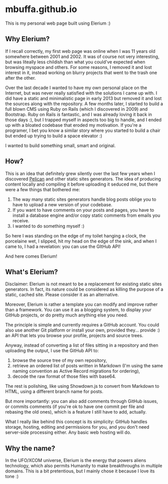 # mbuffa.github.io
This is my personal web page built using Elerium :)


## Why Elerium?
If I recall correctly, my first web page was online when I was 11 years old somewhere between 2001 and 2002. It was of course not very interesting, but was liteally less childish than what you could've expected when browsing myspace and others. For some reasons, I removed it and lost interest in it, instead working on blurry projects that went to the trash one after the other.

Over the last decade I wanted to have my own personal place on the Internet, but was never really satisfied with the solutions I came up with. I did have a static and minimalistic page in early 2013 but removed it and lost the sources along with the repository. A few months later, I started to build a full blown CMS using Ruby on Rails (which I discovered in 2009) and Bootstrap. Ruby on Rails *is* fantastic, and I was already loving it back in those days :), but I trapped myself in aspects too big to handle, and I ended up with a bloated codebase that eroded my motivation. If you're a programer, I bet you know a similar story where you started to build a chair but ended up trying to build a space elevator :)

I wanted to build something small, smart and original.


## How?
This is an idea that definitely grew silently over the last few years when I discovered [Pelican](https://github.com/getpelican/pelican) and other static sites generators. The idea of producing content locally and compiling it before uploading it seduced me, but there were a few things that bothered me:

1. The way many static sites generators handle blog posts oblige you to have to upload a new version of your codebase.
2. If you want to have comments on your posts and pages, you have to install a database engine and/or copy static comments from emails you receive.
3. I wanted to do something myself :)

So here I was standing on the edge of my toilet hanging a clock, the porcelaine wet, I slipped, hit my head on the edge of the sink, and when I came to, I had a revelation: you can use the GItHub API!

And here comes Elerium!


## What's Elerium?
Disclaimer: Elerium is not meant to be a replacement for existing static sites generators. In fact, its nature could be considered as killing the purpose of a static, cached site. Please consider it as an alternative.

Moreover, Elerium is rather a template you can modify and improve rather than a framework. You can use it as a blogging system, to display your GitHub projects, or do pretty much anything else you need.

The principle is simple and currently requires a GitHub account. You could also use another Git platform or install your own, provided they... provide :) an API that lets you browse your profile, projects and source trees.

Anyway, instead of converting a list of files sitting in a repository and then uploading the output, I use the GitHub API to:

1. browse the source tree of my own repository,
2. retrieve an ordered list of posts written in Markdown (I'm using the same naming convention as Active Record migrations for ordering),
3. decode the raw format of those files with base64.

The rest is polishing, like using Showdown.js to convert from Markdown to HTML, using a different branch name for posts.

But more importantly: you can also add comments through GitHub issues, or commits comments (if you're ok to have one commit per file and rebasing the old ones), which is a feature I still have to add, actually.

What I really like behind this concept is its simplicity: GitHub handles storage, hosting, editing and permissions for you, and you don't need server-side processing either. Any basic web hosting will do.


## Why the name?
In the UFO/XCOM universe, Elerium is the energy that powers aliens technology, which also permits Humanity to make breakthroughs in multiple domains. This is a bit pretentious, but I mainly chose it because I love its tone :)
